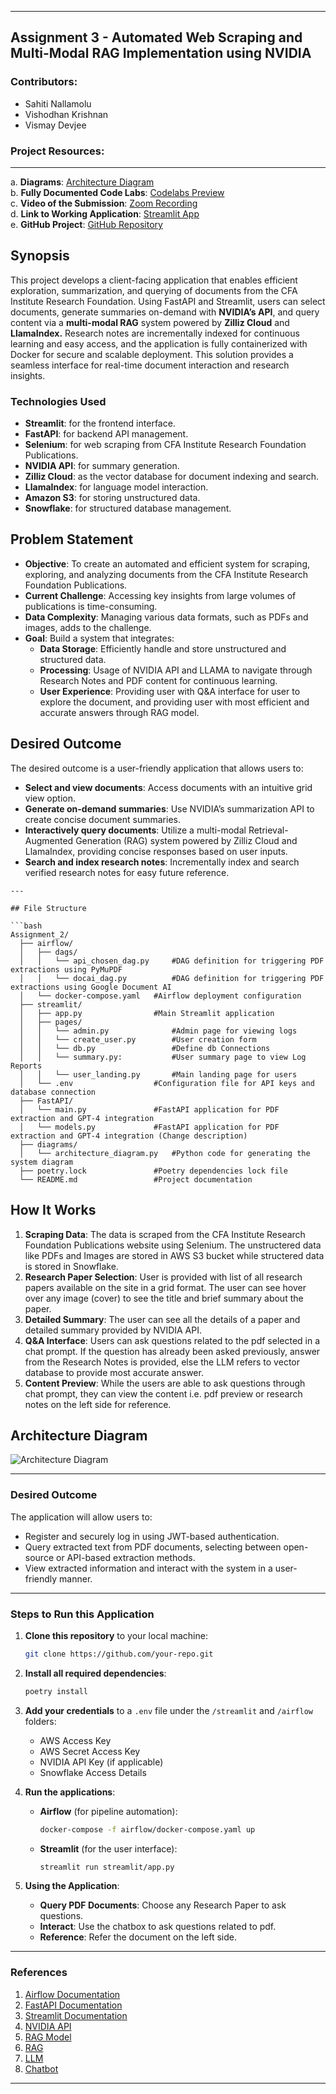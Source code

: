 
---

## **Assignment 3 - Automated Web Scraping and Multi-Modal RAG Implementation using NVIDIA**

### **Contributors**:
- Sahiti Nallamolu
- Vishodhan Krishnan
- Vismay Devjee



### **Project Resources**:
---
a. **Diagrams**: [Architecture Diagram](https://github.com/BigDataIA-Fall2024-TeamA6/Assignment_3/architecture_diagram/)  
b. **Fully Documented Code Labs**: [Codelabs Preview](https://codelabs-preview.appspot.com/?file_id=1mjvrVPW4HhfXsRnsTeXvmz30b2qKbRQ2dVz1ydNykV4/)  
c. **Video of the Submission**: [Zoom Recording]()  
d. **Link to Working Application**: [Streamlit App](https://team6app1.streamlit.app/)  
e. **GitHub Project**: [GitHub Repository](https://github.com/BigDataIA-Fall2024-TeamA6/Assignment_3)



## Synopsis

This project develops a client-facing application that enables efficient exploration, summarization, and querying of documents from the CFA Institute Research Foundation. Using FastAPI and Streamlit, users can select documents, generate summaries on-demand with **NVIDIA’s API**, and query content via a **multi-modal RAG** system powered by **Zilliz Cloud** and **LlamaIndex.** Research notes are incrementally indexed for continuous learning and easy access, and the application is fully containerized with Docker for secure and scalable deployment. This solution provides a seamless interface for real-time document interaction and research insights.


### Technologies Used
- **Streamlit**: for the frontend interface.
- **FastAPI**: for backend API management.
- **Selenium**: for web scraping from CFA Institute Research Foundation Publications.
- **NVIDIA API**: for summary generation.
- **Zilliz Cloud**: as the vector database for document indexing and search.
- **LlamaIndex**: for language model interaction.
- **Amazon S3**: for storing unstructured data.
- **Snowflake**: for structured database management.


## Problem Statement

- **Objective**: To create an automated and efficient system for scraping, exploring, and analyzing documents from the CFA Institute Research Foundation Publications.
- **Current Challenge**: Accessing key insights from large volumes of publications is time-consuming.
- **Data Complexity**: Managing various data formats, such as PDFs and images, adds to the challenge.
- **Goal**: Build a system that integrates:
  - **Data Storage**: Efficiently handle and store unstructured and structured data.
  - **Processing**: Usage of NVIDIA API and LLAMA to navigate through Research Notes and PDF content for continuous learning.
  - **User Experience**: Providing user with Q&A interface for user to explore the document, and providing user with most efficient and accurate answers through RAG model.



## Desired Outcome

The desired outcome is a user-friendly application that allows users to:

- **Select and view documents**: Access documents with an intuitive grid view option.
- **Generate on-demand summaries**: Use NVIDIA’s summarization API to create concise document summaries.
- **Interactively query documents**: Utilize a multi-modal Retrieval-Augmented Generation (RAG) system powered by Zilliz Cloud and LlamaIndex, providing concise responses based on user inputs.
- **Search and index research notes**: Incrementally index and search verified research notes for easy future reference.
```
---

## File Structure

```bash
Assignment_2/
  ├── airflow/
  │   ├── dags/
  │   │   └── api_chosen_dag.py     #DAG definition for triggering PDF extractions using PyMuPDF
  │   │   └── docai_dag.py          #DAG definition for triggering PDF extractions using Google Document AI
  │   └── docker-compose.yaml   #Airflow deployment configuration
  ├── streamlit/
  │   ├── app.py                #Main Streamlit application
  │   ├── pages/
  │   │   └── admin.py              #Admin page for viewing logs
  │   │   └── create_user.py        #User creation form
  │   │   └── db.py                 #Define db Connections
  │   │   └── summary.py:           #User summary page to view Log Reports
  │   │   └── user_landing.py       #Main landing page for users
  │   └── .env                  #Configuration file for API keys and database connection
  ├── FastAPI/
  │   └── main.py               #FastAPI application for PDF extraction and GPT-4 integration
  │   └── models.py             #FastAPI application for PDF extraction and GPT-4 integration (Change description)
  ├── diagrams/
  │   └── architecture_diagram.py   #Python code for generating the system diagram
  ├── poetry.lock               #Poetry dependencies lock file
  └── README.md                 #Project documentation
```


## How It Works
1. **Scraping Data**: The data is scraped from the CFA Institute Research Foundation Publications website using Selenium. The unstructered data like PDFs and Images are stored in AWS S3 bucket while structered data is stored in Snowflake.
2. **Research Paper Selection**: User is provided with list of all research papers available on the site in a grid format. The user can see hover over any image (cover) to see the title and brief summary about the paper.
3. **Detailed Summary**: The user can see all the details of a paper and detailed summary provided by NVIDIA API.
4. **Q&A Interface**: Users can ask questions related to the pdf selected in a chat prompt. If the question has already been asked previously, answer from the  Research Notes is provided, else the LLM refers to vector database to provide most accurate answer.
5. **Content Preview**: While the users are able to ask questions through chat prompt, they can view the content i.e. pdf preview or research notes on the left side for reference.

## Architecture Diagram

![Architecture Diagram](https://github.com/BigDataIA-Fall2024-TeamA6/Assignment_3/architecture_diagram/web_scraping_and_rag_model_pipeline.png)

---

### **Desired Outcome**

The application will allow users to:
- Register and securely log in using JWT-based authentication.
- Query extracted text from PDF documents, selecting between open-source or API-based extraction methods.
- View extracted information and interact with the system in a user-friendly manner.

---

### **Steps to Run this Application**

1. **Clone this repository** to your local machine:

   ```bash
   git clone https://github.com/your-repo.git
   ```

2. **Install all required dependencies**:

   ```bash
   poetry install
   ```

3. **Add your credentials** to a `.env` file under the `/streamlit` and `/airflow` folders:

   - AWS Access Key
   - AWS Secret Access Key
   - NVIDIA API Key (if applicable)
   - Snowflake Access Details

4. **Run the applications**:

   - **Airflow** (for pipeline automation):

     ```bash
     docker-compose -f airflow/docker-compose.yaml up
     ```

   - **Streamlit** (for the user interface):

     ```bash
     streamlit run streamlit/app.py
     ```

5. **Using the Application**:
   - **Query PDF Documents**: Choose any Research Paper to ask questions.
   - **Interact**: Use the chatbox to ask questions related to pdf.
   - **Reference**: Refer the document on the left side.


---

### **References**

1. [Airflow Documentation](https://airflow.apache.org/)
2. [FastAPI Documentation](https://fastapi.tiangolo.com/)
3. [Streamlit Documentation](https://docs.streamlit.io/)
4. [NVIDIA API](https://build.nvidia.com/meta/llama-3_1-405b-instruct)
5. [RAG Model](https://github.com/NVIDIA/GenerativeAIExamples/tree/main/community/llm_video_series/video_2_multimodal-rag)
6. [RAG](https://github.com/run-llama/rags)
7. [LLM](https://github.com/run-llama/llama_parse/tree/main/examples/multimodal)
8. [Chatbot](https://github.com/streamlit/llamaindex-chat-with-streamlit-docs) 

---
